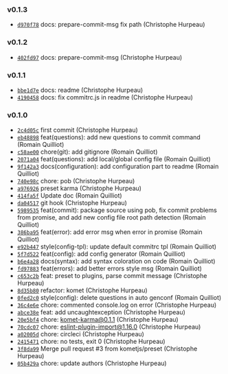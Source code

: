 ### v0.1.3

- [`d970f78`](https://github.com/kometjs/komet/commit/d970f783e07942b9a7b45fb9faf3bf10e1d6b946) docs: prepare-commit-msg fix path (Christophe Hurpeau)

### v0.1.2

- [`402fd97`](https://github.com/kometjs/komet/commit/402fd97251660727df7636c6fac2e40c7bde8232) docs: prepare-commit-msg (Christophe Hurpeau)

### v0.1.1

- [`bbe1d7e`](https://github.com/kometjs/komet/commit/bbe1d7edeaa4d10e98be95b963da759a58d42e92) docs: readme (Christophe Hurpeau)
- [`4190458`](https://github.com/kometjs/komet/commit/41904589f76b3c12936edae85e776f9159430933) docs: fix commitrc.js in readme (Christophe Hurpeau)

### v0.1.0

- [`2c4d05c`](https://github.com/kometjs/komet/commit/2c4d05cb139fe4349e4e2faf219bd9667b994eac) first commit (Christophe Hurpeau)
- [`eb48898`](https://github.com/kometjs/komet/commit/eb4889874d791c18cbbc9727b728c3d0df8b30f5) feat(questions): add new questions to commit command (Romain Quilliot)
- [`c58ae00`](https://github.com/kometjs/komet/commit/c58ae00156d0615e1ea72c9c5b5a40e2685a18ca) chore(git): add gitignore (Romain Quilliot)
- [`2071a04`](https://github.com/kometjs/komet/commit/2071a04b2655a3854827cfec0d5a88733241935e) feat(questions): add local/global config file (Romain Quilliot)
- [`9f142a3`](https://github.com/kometjs/komet/commit/9f142a34a1c1f340b8d77cce4d3bbd19db058733) docs(configuration): add configuration part to readme (Romain Quilliot)
- [`740e98c`](https://github.com/kometjs/komet/commit/740e98c8d7d41e8f74c867b8cd23f91569e71d9f) chore: pob (Christophe Hurpeau)
- [`a976926`](https://github.com/kometjs/komet/commit/a976926b7d5f39f3f9f8416e068699b242a4a2f9) preset karma (Christophe Hurpeau)
- [`414fa5f`](https://github.com/kometjs/komet/commit/414fa5fae50701f40912daca8af97eb793fb03bd) Update doc (Romain Quilliot)
- [`da04517`](https://github.com/kometjs/komet/commit/da045177da9421ece64f5d07822766fc5b0022ef) git hook (Christophe Hurpeau)
- [`5989535`](https://github.com/kometjs/komet/commit/59895356c7d518aba5f1c0bb9b3758489d15a701) feat(commit): package source using pob, fix commit problems from promise, and add new config file root path detection (Romain Quilliot)
- [`386ba95`](https://github.com/kometjs/komet/commit/386ba952f92aa058e2b7f676f61b98915e2c6e4c) feat(error): add error msg when error in promise (Romain Quilliot)
- [`e92b447`](https://github.com/kometjs/komet/commit/e92b447e9af35631bf63229b693ac5cb545974de) style(config-tpl): update default commitrc tpl (Romain Quilliot)
- [`5f7d522`](https://github.com/kometjs/komet/commit/5f7d522f003d77a16eaa2feb69a28eb84827bdd6) feat(config): add config generator (Romain Quilliot)
- [`b6e4a28`](https://github.com/kometjs/komet/commit/b6e4a28da5bd9a046d505ec612c38107be63438b) docs(syntax): add syntax coloration on code (Romain Quilliot)
- [`fd97883`](https://github.com/kometjs/komet/commit/fd97883e40f0605b8d505dc5c40b9a86d3ad54d7) feat(errors): add better errors style msg (Romain Quilliot)
- [`c653c2b`](https://github.com/kometjs/komet/commit/c653c2b9b7b4a75717abd4998baa7600c101d6a1) feat: preset to plugins, parse commit message (Christophe Hurpeau)
- [`8d35b80`](https://github.com/kometjs/komet/commit/8d35b807505f2274e34195c49d0beb55004c32f9) refactor: komet (Christophe Hurpeau)
- [`0fed2c0`](https://github.com/kometjs/komet/commit/0fed2c003ee032589e0b43f29389308cba9cf2b7) style(config): delete questions in auto genconf (Romain Quilliot)
- [`36c4e6e`](https://github.com/kometjs/komet/commit/36c4e6eeada05548078c5f0afafa623eee7abbef) chore: commented console.log on error (Christophe Hurpeau)
- [`abce38e`](https://github.com/kometjs/komet/commit/abce38ef5785f29e7feae54fc74b4c700750ae48) feat: add uncaughtexception (Christophe Hurpeau)
- [`20e5bf4`](https://github.com/kometjs/komet/commit/20e5bf4ef3f8816dbaf5f247e2496af81890c6e3) chore: komet-karma@0.1.1 (Christophe Hurpeau)
- [`70cdc07`](https://github.com/kometjs/komet/commit/70cdc07e413cb611d7239923e0d0e211a3289d16) chore: eslint-plugin-import@1.16.0 (Christophe Hurpeau)
- [`a02005d`](https://github.com/kometjs/komet/commit/a02005d9eecf5dce3d8a0e79db6feb563190d7ee) chore: circleci (Christophe Hurpeau)
- [`2415471`](https://github.com/kometjs/komet/commit/2415471dbc535ba7fc90baaf4923929e274a85e2) chore: no tests, exit 0 (Christophe Hurpeau)
- [`3f8da99`](https://github.com/kometjs/komet/commit/3f8da99acfbf4824b3d8f21486647af85855beee) Merge pull request #3 from kometjs/preset (Christophe Hurpeau)
- [`05b429a`](https://github.com/kometjs/komet/commit/05b429a671f1913422f44e9b36e466ff4359d8bc) chore: update authors (Christophe Hurpeau)
